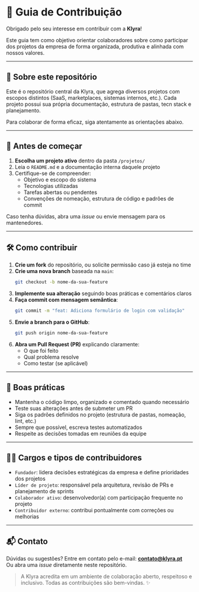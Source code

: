# 🤝 Guia de Contribuição

Obrigado pelo seu interesse em contribuir com a **Klyra**!

Este guia tem como objetivo orientar colaboradores sobre como participar dos projetos da empresa de forma organizada, produtiva e alinhada com nossos valores.

---

## 🧭 Sobre este repositório

Este é o repositório central da Klyra, que agrega diversos projetos com escopos distintos (SaaS, marketplaces, sistemas internos, etc.). Cada projeto possui sua própria documentação, estrutura de pastas, tecn stack e planejamento.

Para colaborar de forma eficaz, siga atentamente as orientações abaixo.

---

## 📌 Antes de começar

1. **Escolha um projeto ativo** dentro da pasta `/projetos/`
2. Leia o `README.md` e a documentação interna daquele projeto
3. Certifique-se de compreender:
   - Objetivo e escopo do sistema
   - Tecnologias utilizadas
   - Tarefas abertas ou pendentes
   - Convenções de nomeação, estrutura de código e padrões de commit

Caso tenha dúvidas, abra uma *issue* ou envie mensagem para os mantenedores.

---

## 🛠️ Como contribuir

1. **Crie um fork** do repositório, ou solicite permissão caso já esteja no time
2. **Crie uma nova branch** baseada na `main`:
   ```bash
   git checkout -b nome-da-sua-feature
   ```
3. **Implemente sua alteração** seguindo boas práticas e comentários claros
4. **Faça commit com mensagem semântica**:
   ```bash
   git commit -m "feat: Adiciona formulário de login com validação"
   ```
5. **Envie a branch para o GitHub**:
   ```bash
   git push origin nome-da-sua-feature
   ```
6. **Abra um Pull Request (PR)** explicando claramente:
   - O que foi feito
   - Qual problema resolve
   - Como testar (se aplicável)

---

## 🧪 Boas práticas

- Mantenha o código limpo, organizado e comentado quando necessário
- Teste suas alterações antes de submeter um PR
- Siga os padrões definidos no projeto (estrutura de pastas, nomeação, lint, etc.)
- Sempre que possível, escreva testes automatizados
- Respeite as decisões tomadas em reuniões da equipe

---

## 🧑‍💻 Cargos e tipos de contribuidores

- `Fundador`: lidera decisões estratégicas da empresa e define prioridades dos projetos
- `Líder de projeto`: responsável pela arquitetura, revisão de PRs e planejamento de sprints
- `Colaborador ativo`: desenvolvedor(a) com participação frequente no projeto
- `Contribuidor externo`: contribui pontualmente com correções ou melhorias

---

## 📬 Contato

Dúvidas ou sugestões?
Entre em contato pelo e-mail: **contato@klyra.pt**  
Ou abra uma *issue* diretamente neste repositório.

> A Klyra acredita em um ambiente de colaboração aberto, respeitoso e inclusivo. Todas as contribuições são bem-vindas. ✨